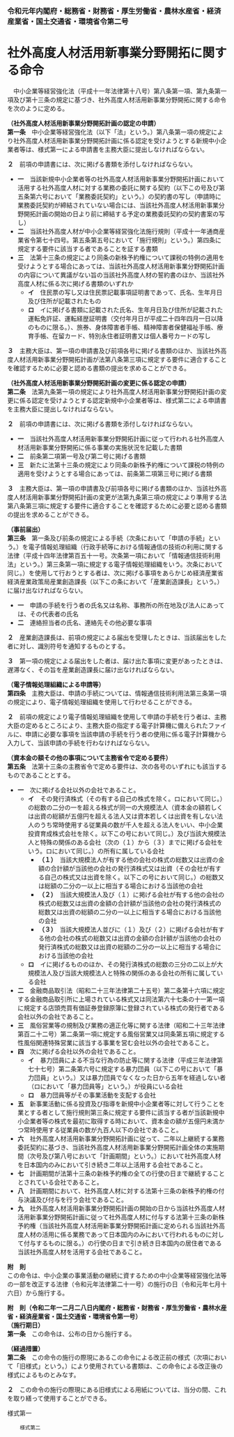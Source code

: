 ### 令和元年内閣府・総務省・財務省・厚生労働省・農林水産省・経済産業省・国土交通省・環境省令第二号  
# 社外高度人材活用新事業分野開拓に関する命令  
　中小企業等経営強化法（平成十一年法律第十八号）第八条第一項、第九条第一項及び第十三条の規定に基づき、社外高度人材活用新事業分野開拓に関する命令を次のように定める。  
  
**（社外高度人材活用新事業分野開拓計画の認定の申請）**  
**第一条**　中小企業等経営強化法（以下「法」という。）第八条第一項の規定により社外高度人材活用新事業分野開拓計画に係る認定を受けようとする新規中小企業者等は、様式第一による申請書を主務大臣に提出しなければならない。  
  
**２**　前項の申請書には、次に掲げる書類を添付しなければならない。  
* **一**　当該新規中小企業者等の社外高度人材活用新事業分野開拓計画において活用する社外高度人材に対する業務の委託に関する契約（以下この号及び第五条第六号において「業務委託契約」という。）の契約書の写し（申請時に業務委託契約が締結されていない場合には、当該社外高度人材活用新事業分野開拓計画の開始の日より前に締結する予定の業務委託契約の契約書案の写し）  
* **二**　当該社外高度人材が中小企業等経営強化法施行規則（平成十一年通商産業省令第七十四号。第五条第五号において「施行規則」という。）第四条に規定する要件に該当する者であることを証する書類  
* **三**　法第十三条の規定により同条の新株予約権について課税の特例の適用を受けようとする場合にあっては、当該社外高度人材活用新事業分野開拓計画の内容について異議がない旨の当該社外高度人材の誓約書のほか、当該社外高度人材に係る次に掲げる書類のいずれか  
	* **イ**　住民票の写し又は住民票記載事項証明書であって、氏名、生年月日及び住所が記載されたもの  
	* **ロ**　イに掲げる書類に記載された氏名、生年月日及び住所が記載された運転免許証、運転経歴証明書（交付年月日が平成二十四年四月一日以降のものに限る。）、旅券、身体障害者手帳、精神障害者保健福祉手帳、療育手帳、在留カード、特別永住者証明書又は個人番号カードの写し  
  
**３**　主務大臣は、第一項の申請書及び前項各号に掲げる書類のほか、当該社外高度人材活用新事業分野開拓計画が法第八条第三項に規定する要件に適合することを確認するために必要と認める書類の提出を求めることができる。  
  
**（社外高度人材活用新事業分野開拓計画の変更に係る認定の申請）**  
**第二条**　法第九条第一項の規定により社外高度人材活用新事業分野開拓計画の変更に係る認定を受けようとする認定新規中小企業者等は、様式第二による申請書を主務大臣に提出しなければならない。  
  
**２**　前項の申請書には、次に掲げる書類を添付しなければならない。  
* **一**　当該社外高度人材活用新事業分野開拓計画に従って行われる社外高度人材活用新事業分野開拓に係る事業の実施状況を記載した書類  
* **二**　前条第二項第一号及び第二号に掲げる書類  
* **三**　新たに法第十三条の規定により同条の新株予約権について課税の特例の適用を受けようとする場合にあっては、前条第二項第三号に掲げる書類  
  
**３**　主務大臣は、第一項の申請書及び前項各号に掲げる書類のほか、当該社外高度人材活用新事業分野開拓計画の変更が法第九条第三項の規定により準用する法第八条第三項に規定する要件に適合することを確認するために必要と認める書類の提出を求めることができる。  
  
**（事前届出）**  
**第三条**　第一条及び前条の規定による手続（次条において「申請の手続」という。）を電子情報処理組織（行政手続等における情報通信の技術の利用に関する法律（平成十四年法律第百五十一号。次条第一項において「情報通信技術利用法」という。）第三条第一項に規定する電子情報処理組織をいう。次条において同じ。）を使用して行おうとする者は、次に掲げる事項をあらかじめ経済産業省経済産業政策局産業創造課長（以下この条において「産業創造課長」という。）に届け出なければならない。  
* **一**　申請の手続を行う者の氏名又は名称、事務所の所在地及び法人にあっては、その代表者の氏名  
* **二**　連絡担当者の氏名、連絡先その他必要な事項  
  
**２**　産業創造課長は、前項の規定による届出を受理したときは、当該届出をした者に対し、識別符号を通知するものとする。  
  
**３**　第一項の規定による届出をした者は、届け出た事項に変更があったときは、遅滞なく、その旨を産業創造課長に届け出なければならない。  
  
**（電子情報処理組織による申請等）**  
**第四条**　主務大臣は、申請の手続については、情報通信技術利用法第三条第一項の規定により、電子情報処理組織を使用して行わせることができる。  
  
**２**　前項の規定により電子情報処理組織を使用して申請の手続を行う者は、主務大臣の定めるところにより、主務大臣の指定する電子計算機に備えられたファイルに、申請に必要な事項を当該申請の手続を行う者の使用に係る電子計算機から入力して、当該申請の手続を行わなければならない。  
  
**（資本金の額その他の事項について主務省令で定める要件）**  
**第五条**　法第十三条の主務省令で定める要件は、次の各号のいずれにも該当するものであることとする。  
* **一**　次に掲げる会社以外の会社であること。  
	* **イ**　その発行済株式（その有する自己の株式を除く。ロにおいて同じ。）の総数の二分の一を超える株式が同一の大規模法人（資本金の額若しくは出資の総額が五億円を超える法人又は資本若しくは出資を有しない法人のうち常時使用する従業員の数が千人を超える法人をいい、中小企業投資育成株式会社を除く。以下この号において同じ。）及び当該大規模法人と特殊の関係のある会社（次の（１）から（３）までに掲げる会社をいう。ロにおいて同じ。）の所有に属している会社  
		* **（１）**　当該大規模法人が有する他の会社の株式の総数又は出資の金額の合計額が当該他の会社の発行済株式又は出資（その会社が有する自己の株式又は出資を除く。以下この号において同じ。）の総数又は総額の二分の一以上に相当する場合における当該他の会社  
		* **（２）**　当該大規模法人及び（１）に掲げる会社が有する他の会社の株式の総数又は出資の金額の合計額が当該他の会社の発行済株式の総数又は出資の総額の二分の一以上に相当する場合における当該他の会社  
		* **（３）**　当該大規模法人並びに（１）及び（２）に掲げる会社が有する他の会社の株式の総数又は出資の金額の合計額が当該他の会社の発行済株式の総数又は出資の総額の二分の一以上に相当する場合における当該他の会社  
	* **ロ**　イに掲げるもののほか、その発行済株式の総数の三分の二以上が大規模法人及び当該大規模法人と特殊の関係のある会社の所有に属している会社  
* **二**　金融商品取引法（昭和二十三年法律第二十五号）第二条第十六項に規定する金融商品取引所に上場されている株式又は同法第六十七条の十一第一項に規定する店頭売買有価証券登録原簿に登録されている株式の発行者である会社以外の会社であること。  
* **三**　風俗営業等の規制及び業務の適正化等に関する法律（昭和二十三年法律第百二十二号）第二条第一項に規定する風俗営業又は同条第五項に規定する性風俗関連特殊営業に該当する事業を営む会社以外の会社であること。  
* **四**　次に掲げる会社以外の会社であること。  
	* **イ**　暴力団員による不当な行為の防止等に関する法律（平成三年法律第七十七号）第二条第六号に規定する暴力団員（以下この号において「暴力団員」という。）又は暴力団員でなくなった日から五年を経過しない者（ロにおいて「暴力団員等」という。）が役員にいる会社  
	* **ロ**　暴力団員等がその事業活動を支配する会社  
* **五**　新事業活動に係る投資及び指導を新規中小企業者等に対して行うことを業とする者として施行規則第三条に規定する要件に該当する者が当該新規中小企業者等の株式を最初に取得する時において、資本金の額が五億円未満かつ常時使用する従業員の数が九百人以下の会社であること。  
* **六**　社外高度人材活用新事業分野開拓計画に従って、二年以上継続する業務委託契約に基づき、当該社外高度人材活用新事業分野開拓計画全体の実施期間（次号及び第八号において「計画期間」という。）において社外高度人材を日本国内のみにおいて引き続き二年以上活用する会社であること。  
* **七**　計画期間が法第十三条の新株予約権の全ての行使の日まで継続することとされている会社であること。  
* **八**　計画期間において、社外高度人材に対する法第十三条の新株予約権の付与決議及び付与を行う会社であること。  
* **九**　社外高度人材活用新事業分野開拓計画の開始の日から当該社外高度人材活用新事業分野開拓計画に従って社外高度人材に付与する法第十三条の新株予約権（当該社外高度人材活用新事業分野開拓計画に定められる当該社外高度人材の活用に係る業務であって日本国内のみにおいて行われるものに対して付与するものに限る。）の行使の日まで引き続き日本国内の居住者である当該社外高度人材を活用する会社であること。  
  
**附　則**  
この命令は、中小企業の事業活動の継続に資するための中小企業等経営強化法等の一部を改正する法律（令和元年法律第二十一号）の施行の日（令和元年七月十六日）から施行する。  
  
**附　則（令和二年一二月二八日内閣府・総務省・財務省・厚生労働省・農林水産省・経済産業省・国土交通省・環境省令第一号）**  
**（施行期日）**  
**第一条**　この命令は、公布の日から施行する。  
  
**（経過措置）**  
**第二条**　この命令の施行の際現にあるこの命令による改正前の様式（次項において「旧様式」という。）により使用されている書類は、この命令による改正後の様式によるものとみなす。  
  
**２**　この命令の施行の際現にある旧様式による用紙については、当分の間、これを取り繕って使用することができる。  
  
様式第一
          
        
          
        様式第二
          
        